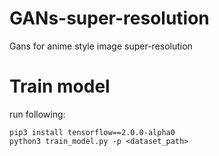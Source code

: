# GANs-super-resolution
Gans for anime style image super-resolution

# Train model
run following:
```
pip3 install tensorflow==2.0.0-alpha0 
python3 train_model.py -p <dataset_path>
```
